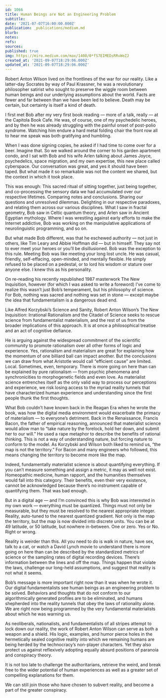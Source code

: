 ```yaml
---
id: 1066
title: Human Beings are Not an Engineering Problem
subtitle: 
date: '2021-07-07T16:00:00.000Z'
publication: _publications/medium.md
blurb: 
notes: 
refs: 
sources: 
published: true
img: https://miro.medium.com/max/1400/0*fS7EIMEDsRRvWeZJ
created_at: '2021-09-07T18:29:06.000Z'
updated_at: '2021-09-07T18:29:06.000Z'
---
```

Robert Anton Wilson lived on the frontlines of the war for our reality. Like a latter-day Socrates by way of Paul Krassner, he was a revolutionary philosopher satirist who sought to preserve the wiggle room between human beings and our underlying assumptions about the world. Facts are fewer and far between than we have been led to believe. Death may be certain, but certainty is itself a kind of death.

I first met Bob after my very first book reading — more of a talk, really — at the Capitola Book Cafe. He was, of course, one of my psychedelic heroes, and by then he was already struggling with the painful onset of post-polio syndrome. Watching him endure a hard metal folding chair the front row all to hear me speak was both gratifying and humbling.

When I was done signing copies, he asked if I had time to come over for a beer. Imagine that. So we walked around the corner to his garden apartment condo, and I sat with Bob and his wife Arlen talking about James Joyce, psychedelics, space migration, and my own expertise, this new place called cyberspace. Our conversation was great, and yes it should have been taped. But what made it so remarkable was not the content we shared, but the context in which it took place.

This was enough: This sacred ritual of sitting together, just being together, and co-processing the sensory data we had accumulated over our respective lifetimes. Comparing notes and conclusions. Sharing our questions and unresolved dilemmas. Delighting in our respective paradoxes, and relating them across our various disciplines. What I saw in fractal geometry, Bob saw in Celtic quantum theory, and Arlen saw in Ancient Egyptian mythology. Where I was wrestling against early efforts to make the Internet addictive, Bob was working on the manipulative applications of neurolinguistic programming, and so on.

But what made Bob different, was that he eschewed authority — not just in others, like Tim Leary and Abbie Hoffman did — but in himself. They say not to ever meet your heroes or you’ll be disillusioned. Bob was the exception to this rule. Meeting Bob was like meeting your long lost uncle. He was casual, friendly, self-effacing, open-minded, and mentally flexible. He simply refused to be placed on a pedestal, or to lord his wisdom or stature over anyone else. I knew this as his personality.

On re-reading his recently republished 1987 masterwork The New Inquisition, however (for which I was asked to write a foreword) I’ve come to realize this wasn’t just Bob’s temperament, but his philosophy of science. For Bob, nothing was sacred and nothing was set in stone — except maybe the idea that fundamentalism is a dangerous dead end.

Like Alfred Korzybski’s Science and Sanity, Robert Anton Wilson’s The New Inquisition: Irrational Rationalism and the Citadel of Science seeks to rescue science from fundamentalist materialism, and the rest of us from the broader implications of this approach. It is at once a philosophical treatise and an act of cognitive defiance.

He is arguing against the widespread commitment of the scientific community to promote rationalism over all other forms of logic and experience. Yes, rationalism and materialism are great for explaining how the momentum of one billiard ball can impact another. But the conclusions we can draw from what Aristotle would call “efficient cause” are limited. Local. Sometimes, even, temporary. There is more going on here than can be explained by pure rationalism — from psychic phenomena and synchronicities to morphogenetic fields and even love.
As materialist science entrenches itself as the only valid way to process our perceptions and experience, we risk losing access to the myriad reality tunnels that have characterized human experience and understanding since the first people thunk the first thoughts.

What Bob couldn’t have known back in the Reagan Era when he wrote the book, was how the digital media environment would exacerbate the primacy of materialism — to everyone’s detriment. Back in the Renaissance, Francis Bacon, the father of empirical reasoning, announced that materialist science would allow man to “take nature by the forelock, hold her down, and submit her to our will.” He used a rape metaphor to describe the benefits of rational thinking. This is not a way of understanding nature, but forcing nature to conform to the model. As Korzybski and Wilson both liked to remind us, “the map is not the territory.” For Bacon and many engineers who followed, this means changing the territory to become more like the map.

Indeed, fundamentally materialist science is about quantifying everything. If you can’t measure something and assign a metric, it may as well not exist. Homeopathic medicine, human rapport, and the humanities themselves would fall into this category. Their benefits, even their very existence, cannot be acknowledged because there’s no instrument capable of quantifying them. That was bad enough.

But in a digital age — and I’m convinced this is why Bob was interested in my own work — everything must be quantized. Things must not only be measurable, but they must be resolved to the nearest appropriate integer. Reality, auto-tuned to the nearest quantized gradient. Not only is the map the territory, but the map is now divided into discrete units. You can be at 49 latitude, or 50 latitude, but nowhere in-between. One or zero. Yes or No. Right or wrong.

Reality is weirder than this. All you need to do is walk in nature, have sex, talk to a cat, or watch a David Lynch movie to understand there is more going on here than can be described by the standardized metrics of science or the sampling rates of digital recording devices. There’s information between the lines and off the map. Things happen that violate the laws, challenge our long-held assumptions, and suggest that reality is not what it seems.

Bob’s message is more important right now than it was when he wrote it. Our digital fundamentalists see human beings as an engineering problem to be solved. Behaviors and thoughts that do not conform to our algorithmically generated profiles are to be eliminated, and humans shepherded into the reality tunnels that obey the laws of rationality alone. We are right now being programmed by the very fundamental materialists about which he was warning us.

As neoliberals, nationalists, and fundamentalists of all stripes attempt to lock down our reality, the work of Robert Anton Wilson can serve as both a weapon and a shield. His logic, examples, and humor pierce holes in the hermetically sealed cognitive reality into which we remaining humans are being herded by the technocracy’s non-player characters. Yet they also protect us against reflexively adopting equally absurd positions of paranoia and conspiracy theory.

It is not too late to challenge the authoritarians, retrieve the weird, and break free to the wider potential of human experiences as well as a greater set of compelling explanations for them.

We can still join those who have chosen to subvert reality, and become a part of the greater conspiracy.

